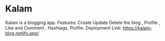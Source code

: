 # Kalam
Kalam is a blogging app.
Features: Create Update Delete the blog , Profile , Like and Comment , Hashtags, Profile.
Deployment Link: https://kalam-blog.netlify.app/
